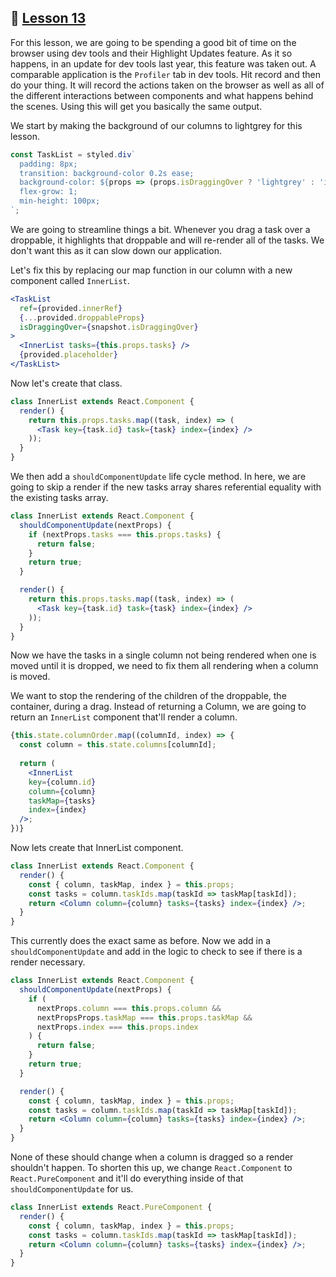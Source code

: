 ## :movie_camera: [Lesson 13](https://egghead.io/lessons/react-optimize-performance-in-react-beautiful-dnd-with-shouldcomponentupdate-and-purecomponent)

<TimeStamp start="0:01" end="0:55">

For this lesson, we are going to be spending a good bit of time on the browser using dev tools and their Highlight Updates feature. As it so happens, in an update for dev tools last year, this feature was taken out. A comparable application is the `Profiler` tab in dev tools. Hit record and then do your thing. It will record the actions taken on the browser as well as all of the different interactions between components and what happens behind the scenes. Using this will get you basically the same output. 

</TimeStamp>

<TimeStamp start="0:56" end="1:04">

We start by making the background of our columns to lightgrey for this lesson. 

```jsx
const TaskList = styled.div`
  padding: 8px;
  transition: background-color 0.2s ease;
  background-color: ${props => (props.isDraggingOver ? 'lightgrey' : 'inherit')};
  flex-grow: 1;
  min-height: 100px;
`;
```

</TimeStamp>

<TimeStamp start="1:55" end="2:21">

We are going to streamline things a bit. Whenever you drag a task over a droppable, it highlights that droppable and will re-render all of the tasks. We don't want this as it can slow down our application. 

Let's fix this by replacing our map function in our column with a new component called `InnerList`. 

```jsx
<TaskList
  ref={provided.innerRef}
  {...provided.droppableProps}
  isDraggingOver={snapshot.isDraggingOver}
>
  <InnerList tasks={this.props.tasks} />
  {provided.placeholder}
</TaskList>
```

Now let's create that class. 

```jsx
class InnerList extends React.Component {
  render() {
    return this.props.tasks.map((task, index) => (
      <Task key={task.id} task={task} index={index} />
    ));
  }
}
```

</TimeStamp>

<TimeStamp start="2:30" end="2:51">

We then add a `shouldComponentUpdate` life cycle method. In here, we are going to skip a render if the new tasks array shares referential equality with the existing tasks array. 

```jsx
class InnerList extends React.Component {
  shouldComponentUpdate(nextProps) {
    if (nextProps.tasks === this.props.tasks) {
      return false;
    }
    return true;
  }

  render() {
    return this.props.tasks.map((task, index) => (
      <Task key={task.id} task={task} index={index} />
    ));
  }
}
```

</TimeStamp>

<TimeStamp start="4:00" end="4:32">

Now we have the tasks in a single column not being rendered when one is moved until it is dropped, we need to fix them all rendering when a column is moved. 

We want to stop the rendering of the children of the droppable, the container, during a drag. Instead of returning a Column, we are going to return an `InnerList` component that'll render a column. 

```jsx
{this.state.columnOrder.map((columnId, index) => {
  const column = this.state.columns[columnId];
    
  return (
    <InnerList 
    key={column.id} 
    column={column} 
    taskMap={tasks} 
    index={index}
  />;
})}
```

</TimeStamp>

<TimeStamp start="4:35" end="4:49">

Now lets create that InnerList component. 

```jsx
class InnerList extends React.Component {
  render() {
    const { column, taskMap, index } = this.props;
    const tasks = column.taskIds.map(taskId => taskMap[taskId]);
    return <Column column={column} tasks={tasks} index={index} />;
  }
}
```

</TimeStamp>


<TimeStamp start="4:50" end="5:14">

This currently does the exact same as before. Now we add in a `shouldComponentUpdate` and add in the logic to check to see if there is a render necessary. 

```jsx
class InnerList extends React.Component {
  shouldComponentUpdate(nextProps) {
    if (
      nextProps.column === this.props.column &&
      nextPropsProps.taskMap === this.props.taskMap &&
      nextProps.index === this.props.index
    ) {
      return false;
    }
    return true;
  }

  render() {
    const { column, taskMap, index } = this.props;
    const tasks = column.taskIds.map(taskId => taskMap[taskId]);
    return <Column column={column} tasks={tasks} index={index} />;
  }
}
```

</TimeStamp>


<TimeStamp start="5:15" end="5:22">

None of these should change when a column is dragged so a render shouldn't happen. To shorten this up, we change `React.Component` to `React.PureComponent` and it'll do everything inside of that `shouldComponentUpdate` for us. 

```jsx
class InnerList extends React.PureComponent {
  render() {
    const { column, taskMap, index } = this.props;
    const tasks = column.taskIds.map(taskId => taskMap[taskId]);
    return <Column column={column} tasks={tasks} index={index} />;
  }
}
```

</TimeStamp>





